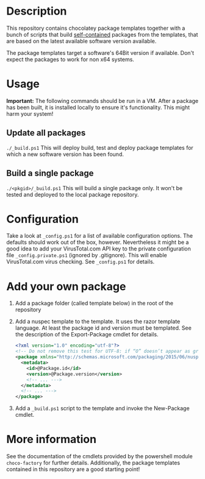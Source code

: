 # Description

This repository contains chocolatey package templates together with a bunch of scripts that build  [self-contained](https://chocolatey.org/docs/create-packages#self-contained) packages from the templates, that are based on the latest available software version available.

The package templates target a software's 64Bit version if available. Don't expect the packages to work for non x64 systems.

# Usage

**Important:** The following commands should be run in a VM. After a package has been built, it is installed locally to ensure it's functionality. This might harm your system!

## Update all packages
`./_build.ps1`
This will deploy build, test and deploy package templates for which a new software version has been found.

## Build a single package
`./<pkgid>/_build.ps1`
This will build a single package only. It won't be tested and deployed to the local package repository.

# Configuration

Take a look at `_config.ps1` for a list of available configuration options. The defaults should work out of the box, however. Nevertheless it might be a good idea to add your VirusTotal.com API key to the private configuration file `_config.private.ps1` (ignored by .gitignore). This will enable VirusTotal.com virus checking. See `_config.ps1` for details.

# Add your own package

1. Add a package folder (called template below) in the root of the repository
2. Add a nuspec template to the template. It uses the razor template language. At least the package id and version must be templated. See the description of the Export-Package cmdlet for details.
    
    ```xml
    <?xml version="1.0" encoding="utf-8"?>
    <!-- Do not remove this test for UTF-8: if “O” doesn’t appear as greek uppercase omega letter enclosed in quotation marks, you should use an editor that supports UTF-8, not this one. -->
    <package xmlns="http://schemas.microsoft.com/packaging/2015/06/nuspec.xsd">
      <metadata>
        <id>@Package.id</id>
        <version>@Package.version</version>
        <!-- ... --->
      </metadata>
      <!-- ... --->
    </package>
    ```
3. Add a `_build.ps1` script to the template and invoke the New-Package cmdlet.

# More information
See the documentation of the cmdlets provided by the powershell module `choco-factory` for further details. Additionally, the package templates contained in this repository are a good starting point!